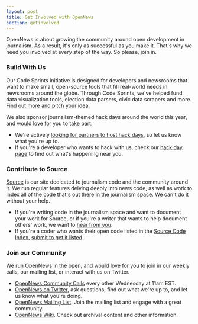 ```yaml
---
layout: post
title: Get Involved with OpenNews
section: getinvolved
---
```

<p class="bodybig">OpenNews is about growing the community around open development in journalism. As a result, it's only as successful as you make it. That's why we need you involved at every step of the way. So please, join in.</p>


<!-- <h3>Become a Knight-Mozilla Fellow</h3>
The core of our program is the <a href="/fellowships">Knight-Mozilla Fellowships</a>. Spend 10 months embedded with news organizations around the world helping to build the next generation of journalism. <a href="/fellowships">Learn more about the Fellowships and apply now</a>. 
-->

<h3>Build With Us</h3>
Our Code Sprints initiative is designed for developers and newsrooms that want to make small, open-source tools that fill real-world needs in newsrooms around the globe. Through Code Sprints, we've helped fund data visualization tools, election data parsers, civic data scrapers and more. <a href="/codesprints.html">Find out more and pitch your idea.</a>

We also sponsor journalism-themed hack days around the world this year, and would love for you to take part.

* We're actively <a href="https://sendto.mozilla.org/page/s/knight-mozilla-news-hack-day">looking for partners to host hack days</a>, so let us know what you're up to. 
* If you're a developer who wants to hack with us, check our <a href="/hackdays.html">hack day page</a> to find out what's happening near you.

<h3>Contribute to Source</h3>
<a href="http://source.mozillaopennews.org">Source</a> is our site dedicated to journalism code and the community around it. We run regular features delving deeply into news code, as well as work to index all of the code that's out there in the journalism space. We can't do it without your help.

* If you're writing code in the journalism space and want to document your work for Source, or if you're a writer that wants to help document others' work, we want to <a href="http://source.mozillaopennews.org/en-US/contribute/">hear from you</a>.
* If you're a coder who wants their open code listed in the <a href="http://source.mozillaopennews.org/code">Source Code Index</a>, <a href="http://source.mozillaopennews.org/en-US/contribute/">submit to get it listed</a>.

<h3>Join our Community</h3>
We run OpenNews in the open, and would love for you to join in our weekly calls, our mailing list, or interact with us on Twitter. 

* <a href="https://wiki.mozilla.org/OpenNews/Calls">OpenNews Community Calls</a> every other Wednesday at 11am EST.
* <a href="http://www.twitter.com/opennews">OpenNews on Twitter</a>, ask questions, find out what we're up to, and let us know what you're doing.
* <a href="https://lists.mozilla.org/listinfo/community-mojo">OpenNews Mailing List</a>. Join the mailing list and engage with a great community.
* <a href="https://wiki.mozilla.org/OpenNews">OpenNews Wiki</a>. Check out archival content and other information.

